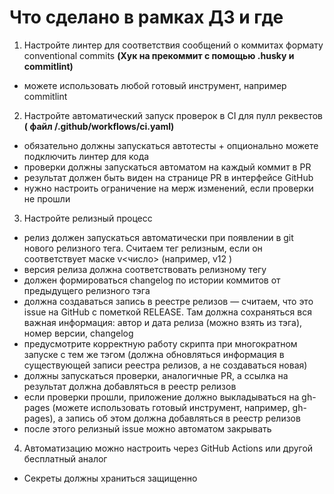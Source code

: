 # Что сделано в рамках ДЗ и где

1. Настройте линтер для соответствия сообщений о коммитах формату conventional commits **(Хук на прекоммит с помощью .husky и commitlint)**

- можете использовать любой готовый инструмент, например commitlint

2. Настройте автоматический запуск проверок в CI для пулл реквестов **( файл /.github/workflows/ci.yaml)**

- обязательно должны запускаться автотесты + опционально можете подключить линтер для кода
- проверки должны запускаться автоматом на каждый коммит в PR
- результат должен быть виден на странице PR в интерфейсе GitHub
- нужно настроить ограничение на мерж изменений, если проверки не прошли

3. Настройте релизный процесс

- релиз должен запускаться автоматически при появлении в git нового релизного тега. Считаем тег релизным, если он соответствует маске v<число> (например, v12 )
- версия релиза должна соответствовать релизному тегу
- должен формироваться changelog по истории коммитов от предыдущего релизного тэга
- должна создаваться запись в реестре релизов — считаем, что это issue на GitHub с пометкой RELEASE. Там должна сохраняться вся важная информация: автор и дата релиза (можно взять из тэга), номер версии, changelog
- предусмотрите корректную работу скрипта при многократном запуске с тем же тэгом (должна обновляться информация в существующей записи реестра релизов, а не создаваться новая)
- должны запускаться проверки, аналогичные PR, а ссылка на результат должна добавляться в реестр релизов
- если проверки прошли, приложение должно выкладываться на gh-pages (можете использовать готовый инструмент, например, gh-pages), а запись об этом должна добавляться в реестр релизов
- после этого релизный issue можно автоматом закрывать

4. Автоматизацию можно настроить через GitHub Actions или другой бесплатный аналог

- Секреты должны храниться защищенно

